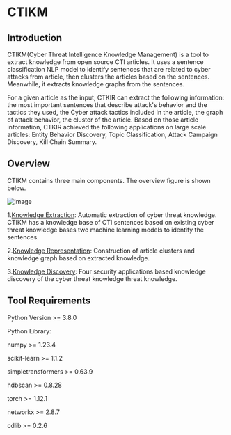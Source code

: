 # CTIKM

## Introduction
CTIKM(Cyber Threat Intelligence Knowledge Management) is a tool to extract knowledge from open source CTI articles. It uses a sentence classification NLP model to identify sentences that are related to cyber attacks from article, then clusters the articles based on the sentences. Meanwhile, it extracts knowledge graphs from the sentences.

For a given article as the input, CTKIR can extract the following information: the most important sentences that describe attack's behavior and the tactics they used, the Cyber attack tactics included in the article, the graph of attack behavior, the cluster of the article. Based on those article information, CTKIR achieved the following applications on large scale articles: Entity Behavior Discovery, Topic Classification, Attack Campaign Discovery, Kill Chain Summary.

## Overview
CTIKM contains three main components. The overview figure is shown below.

![image](https://i.imgur.com/ctPhnKu.png)

1.[Knowledge Extraction](https://github.com/CTIKR/CTIKM/tree/main/Knowledge%20Extraction): Automatic extraction of cyber threat knowledge. CTIKM has a knowledge base of CTI sentences based on existing cyber threat knowledge bases two machine learning models to identify the sentences.

2.[Knowledge Representation](https://github.com/CTIKR/CTIKM/tree/main/Knowledge%20Representation): Construction of article clusters and knowledge graph based on extracted knowledge.

3.[Knowledge Discovery](https://github.com/CTIKR/CTIKM/tree/main/Knowledge%20Discovery): Four security applications based knowledge discovery of the cyber threat knowledge threat knowledge.  

## Tool Requirements
Python Version >= 3.8.0

Python Library:

numpy >= 1.23.4

scikit-learn >= 1.1.2

simpletransformers >= 0.63.9

hdbscan >= 0.8.28

torch >= 1.12.1

networkx >= 2.8.7

cdlib >= 0.2.6
